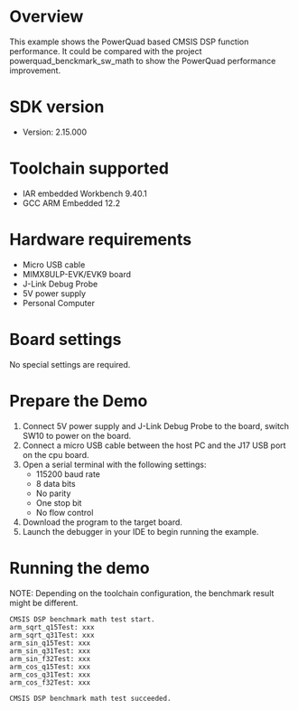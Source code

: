 Overview
========
This example shows the PowerQuad based CMSIS DSP function performance.
It could be compared with the project powerquad_benckmark_sw_math to show the PowerQuad performance improvement.

SDK version
===========
- Version: 2.15.000

Toolchain supported
===================
- IAR embedded Workbench  9.40.1
- GCC ARM Embedded  12.2

Hardware requirements
=====================
- Micro USB cable
- MIMX8ULP-EVK/EVK9 board
- J-Link Debug Probe
- 5V power supply
- Personal Computer

Board settings
==============
No special settings are required.

Prepare the Demo
================
1.  Connect 5V power supply and J-Link Debug Probe to the board, switch SW10 to power on the board.
2.  Connect a micro USB cable between the host PC and the J17 USB port on the cpu board.
3.  Open a serial terminal with the following settings:
    - 115200 baud rate
    - 8 data bits
    - No parity
    - One stop bit
    - No flow control
4.  Download the program to the target board.
5.  Launch the debugger in your IDE to begin running the example.

Running the demo
================
NOTE: Depending on the toolchain configuration, the benchmark result might be different.
~~~~~~~~~~~~~~~~~~~~~
CMSIS DSP benchmark math test start.
arm_sqrt_q15Test: xxx
arm_sqrt_q31Test: xxx
arm_sin_q15Test: xxx
arm_sin_q31Test: xxx
arm_sin_f32Test: xxx
arm_cos_q15Test: xxx
arm_cos_q31Test: xxx
arm_cos_f32Test: xxx

CMSIS DSP benchmark math test succeeded.
~~~~~~~~~~~~~~~~~~~~~
